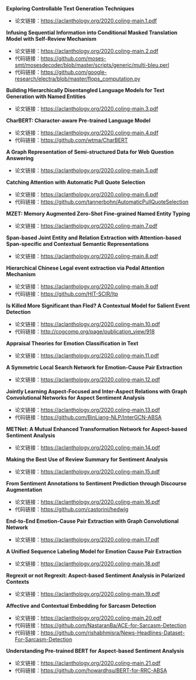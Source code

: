 **Exploring Controllable Text Generation Techniques**

 - 论文链接：https://aclanthology.org/2020.coling-main.1.pdf

**Infusing Sequential Information into Conditional Masked Translation Model with Self-Review Mechanism**

 - 论文链接：https://aclanthology.org/2020.coling-main.2.pdf
 - 代码链接：https://github.com/moses-smt/mosesdecoder/blob/master/scripts/generic/multi-bleu.perl
 - 代码链接：https://github.com/google-research/electra/blob/master/flops_computation.py

**Building Hierarchically Disentangled Language Models for Text Generation with Named Entities**

 - 论文链接：https://aclanthology.org/2020.coling-main.3.pdf

**CharBERT: Character-aware Pre-trained Language Model**

- 论文链接：https://aclanthology.org/2020.coling-main.4.pdf
- 代码链接：https://github.com/wtma/CharBERT

**A Graph Representation of Semi-structured Data for Web Question Answering**

 - 论文链接：https://aclanthology.org/2020.coling-main.5.pdf

**Catching Attention with Automatic Pull Quote Selection**

- 论文链接：https://aclanthology.org/2020.coling-main.6.pdf
- 代码链接：https://github.com/tannerbohn/AutomaticPullQuoteSelection

**MZET: Memory Augmented Zero-Shot Fine-grained Named Entity Typing**

 - 论文链接：https://aclanthology.org/2020.coling-main.7.pdf

**Span-based Joint Entity and Relation Extraction with Attention-based Span-specific and Contextual Semantic Representations**

- 论文链接：https://aclanthology.org/2020.coling-main.8.pdf

**Hierarchical Chinese Legal event extraction via Pedal Attention Mechanism**

 - 论文链接：https://aclanthology.org/2020.coling-main.9.pdf
 - 代码链接：https://github.com/HIT-SCIR/ltp

**Is Killed More Significant than Fled? A Contextual Model for Salient Event Detection**

 - 论文链接：https://aclanthology.org/2020.coling-main.10.pdf
 - 代码链接：http://cogcomp.org/page/publication_view/918

**Appraisal Theories for Emotion Classification in Text**

 - 论文链接：https://aclanthology.org/2020.coling-main.11.pdf

**A Symmetric Local Search Network for Emotion-Cause Pair Extraction**

 - 论文链接：https://aclanthology.org/2020.coling-main.12.pdf

**Jointly Learning Aspect-Focused and Inter-Aspect Relations with Graph Convolutional Networks for Aspect Sentiment Analysis**

- 论文链接：https://aclanthology.org/2020.coling-main.13.pdf
- 代码链接：https://github.com/BinLiang-NLP/InterGCN-ABSA

**METNet: A Mutual Enhanced Transformation Network for Aspect-based Sentiment Analysis**

 - 论文链接：https://aclanthology.org/2020.coling-main.14.pdf

**Making the Best Use of Review Summary for Sentiment Analysis**

 - 论文链接：https://aclanthology.org/2020.coling-main.15.pdf

**From Sentiment Annotations to Sentiment Prediction through Discourse Augmentation**

- 论文链接：https://aclanthology.org/2020.coling-main.16.pdf
- 代码链接：https://github.com/castorini/hedwig

**End-to-End Emotion-Cause Pair Extraction with Graph Convolutional Network**

 - 论文链接：https://aclanthology.org/2020.coling-main.17.pdf

**A Unified Sequence Labeling Model for Emotion Cause Pair Extraction**

 - 论文链接：https://aclanthology.org/2020.coling-main.18.pdf

**Regrexit or not Regrexit: Aspect-based Sentiment Analysis in Polarized Contexts**

 - 论文链接：https://aclanthology.org/2020.coling-main.19.pdf

**Affective and Contextual Embedding for Sarcasm Detection**

 - 论文链接：https://aclanthology.org/2020.coling-main.20.pdf
 - 代码链接：https://github.com/NastaranBa/ACE-for-Sarcasm-Detection
 - 代码链接：https://github.com/rishabhmisra/News-Headlines-Dataset-For-Sarcasm-Detection

**Understanding Pre-trained BERT for Aspect-based Sentiment Analysis**

- 论文链接：https://aclanthology.org/2020.coling-main.21.pdf
- 代码链接：https://github.com/howardhsu/BERT-for-RRC-ABSA


